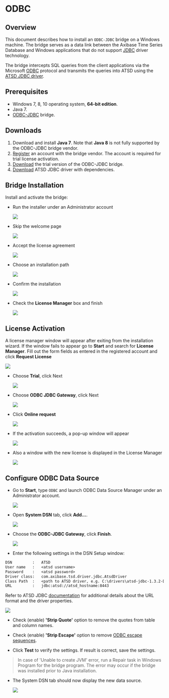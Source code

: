 # ODBC

## Overview

This document describes how to install an `ODBC-JDBC` bridge on a Windows machine. The bridge serves as a data link between the Axibase Time Series Database and Windows applications that do not support [JDBC](https://docs.oracle.com/javase/tutorial/jdbc/overview/) driver technology.

The bridge intercepts SQL queries from the client applications via the Microsoft [ODBC](https://docs.microsoft.com/en-us/sql/odbc/microsoft-open-database-connectivity-odbc) protocol and transmits the queries into ATSD using the [ATSD JDBC driver](https://github.com/axibase/atsd-jdbc).

## Prerequisites

* Windows 7, 8, 10 operating system, **64-bit edition**.
* Java 7.
* [ODBC-JDBC](https://www.easysoft.com/products/data_access/odbc_jdbc_gateway/#section=tab-1) bridge.

## Downloads

1. Download and install **Java 7**. Note that **Java 8** is not fully supported by the ODBC-JDBC bridge vendor.
2. [Register](https://www.easysoft.com/cgi-bin/account/register.cgi) an account with the bridge vendor. The account is required for trial license activation.
3. [Download](https://www.easysoft.com/products/data_access/odbc_jdbc_gateway/#section=tab-1) the trial version of the ODBC-JDBC bridge.
4. [Download](https://github.com/axibase/atsd-jdbc/releases) ATSD JDBC driver with dependencies.

## Bridge Installation

Install and activate the bridge:

* Run the installer under an Administrator account

  ![](./images/easysoft_install_0.png)

* Skip the welcome page

  ![](./images/easysoft_install_1.png)

* Accept the license agreement

  ![](./images/easysoft_install_2.png)

* Choose an installation path

  ![](./images/easysoft_install_3.png)

* Confirm the installation

  ![](./images/easysoft_install_4.png)

* Check the **License Manager** box and finish

  ![](./images/easysoft_install_5.png)

## License Activation

A license manager window will appear after exiting from the installation wizard. If the window fails to appear go to **Start** and search for **License Manager**. Fill out the form fields as entered in the registered account and click **Request License**

  ![](./images/easysoft_activate_1.png)

* Choose **Trial**, click Next

  ![](./images/easysoft_activate_2.png)

* Choose **ODBC JDBC Gateway**, click Next

  ![](./images/easysoft_activate_3.png)

* Click **Online request**

  ![](./images/easysoft_activate_4.png)

* If the activation succeeds, a pop-up window will appear

  ![](./images/easysoft_activate_5.png)

* Also a window with the new license is displayed in the License Manager

  ![](./images/easysoft_activate_6.png)

## Configure ODBC Data Source

* Go to **Start**, type `ODBC` and launch ODBC Data Source Manager under an Administrator account.

  ![](./images/ODBC_1.png)

* Open **System DSN** tab, click **Add...**.

  ![](./images/ODBC_2.png)

* Choose the **ODBC-JDBC Gateway**, click **Finish**.

  ![](./images/ODBC_3.png)

* Enter the following settings in the DSN Setup window:

```txt
DSN         :   ATSD
User name   :   <atsd username>
Password    :   <atsd password>
Driver class:   com.axibase.tsd.driver.jdbc.AtsdDriver
Class Path  :   <path to ATSD driver, e.g. C:\drivers\atsd-jdbc-1.3.2-DEPS.jar>
URL         :   jdbc:atsd://atsd_hostname:8443
```

Refer to ATSD JDBC [documentation](https://github.com/axibase/atsd-jdbc#jdbc-connection-properties-supported-by-driver)  for additional details about the URL format and the driver properties.

 ![](./images/ODBC_conf.png)

* Check (enable) **'Strip Quote'** option to remove the quotes from table and column names.

* Check (enable) **'Strip Escape'** option to remove [ODBC escape sequences](https://docs.microsoft.com/en-us/sql/odbc/reference/appendixes/odbc-escape-sequences).

* Click **Test** to verify the settings. If result is correct, save the settings.

> In case of 'Unable to create JVM' error, run a Repair task in Windows Program for the bridge program. The error may occur if the bridge was installed prior to Java installation.

* The System DSN tab should now display the new data source.

  ![](./images/ODBC_5.png)
